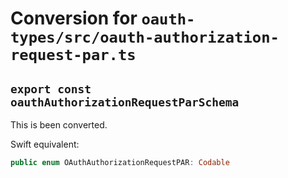 # Conversion for `oauth-types/src/oauth-authorization-request-par.ts`

## `export const oauthAuthorizationRequestParSchema`

This is been converted.

Swift equivalent:

```swift
public enum OAuthAuthorizationRequestPAR: Codable
```
